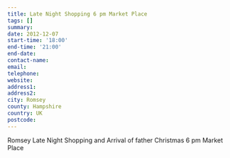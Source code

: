 ```yaml
---
title: Late Night Shopping 6 pm Market Place
tags: []
summary: 
date: 2012-12-07
start-time: '18:00'
end-time: '21:00'
end-date: 
contact-name: 
email: 
telephone: 
website: 
address1: 
address2: 
city: Romsey
county: Hampshire
country: UK
postcode: 
---
```

Romsey Late Night Shopping and Arrival of father Christmas 6 pm Market Place

